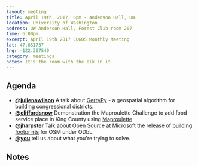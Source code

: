 ```yaml
---
layout: meeting
title: April 19th, 2017, 6pm - Anderson Hall, UW
location: University of Washington
address: UW Anderson Hall, Forest Club room 207
time: 6:00pm
excerpt: April 19th 2017 CUGOS Monthly Meeting
lat: 47.651737
lng: -122.307540
category: meetings
notes: It's the room with the elk in it.
---
```



## Agenda

- **[@julienawilson](http://github.com/julienawilson)** A talk about [GerryPy](http://github.com/gerrypy/gerrypy) - a geospatial algorithm for building congressional districts.
- **[@cliffordsnow](http://github.com/cliffordsnow)** Demonstration the Maproulette Challenge to add food service place in King County using [Maproulette](http://maproulette.org/map/2469)
- **[@jharpster](http://github.com/jharpster)** Talk about Open Source at Microsoft the release of [building footprints](https://wiki.openstreetmap.org/wiki/Microsoft_Building_Footprint_Data) for OSM under ODbL. 
- **[@you](http://cugos.org/people/)** tell us about what you're trying to solve.


## Notes

